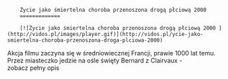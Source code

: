 
        Życie jako śmiertelna choroba przenoszona drogą płciową 2000 
        =============
        
        [![Życie jako śmiertelna choroba przenoszona drogą płciową 2000 ](http://vidos.pl/images/player.gif)](http://vidos.pl/ycie-jako-smiertelna-choroba-przenoszona-droga-plciowa-2000)
        
        
 Akcja filmu zaczyna się w średniowiecznej Francji, prawie 1000 lat temu. Przez miasteczko jedzie na ośle święty Bernard z Clairvaux - zobacz pełny opis
    